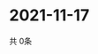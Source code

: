 # 2021-11-17
  共 0条

  <!-- BEGIN -->
  <!-- 最后更新时间Wed Nov 17 2021 00:18:02 GMT+0000 (Coordinated Universal Time) -->
  
  <!-- END -->
  
  